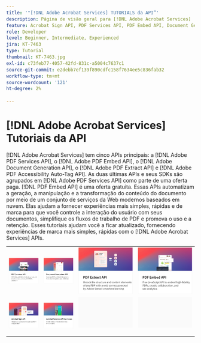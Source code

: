 ```yaml
---
title: '"[!DNL Adobe Acrobat Services] TUTORIALS da API”'
description: Página de visão geral para [!DNL Adobe Acrobat Services]
feature: Acrobat Sign API, PDF Services API, PDF Embed API, Document Generation API
role: Developer
level: Beginner, Intermediate, Experienced
jira: KT-7463
type: Tutorial
thumbnail: KT-7463.jpg
exl-id: c73feb77-4057-42fd-831c-a5004c7637c1
source-git-commit: e2debb7ef139f890cdfc158f7634ee5c836fab32
workflow-type: tm+mt
source-wordcount: '121'
ht-degree: 2%

---
```


# [!DNL Adobe Acrobat Services] Tutoriais da API

[!DNL Adobe Acrobat Services] tem cinco APIs principais: a [!DNL Adobe PDF Services API], o [!DNL Adobe PDF Embed API], o [!DNL Adobe Document Generation API], o [!DNL Adobe PDF Extract API] e [!DNL Adobe PDF Accessibility Auto-Tag API]. As duas últimas APIs e seus SDKs são agrupados em [!DNL Adobe PDF Services API] como parte de uma oferta paga. [!DNL PDF Embed API] é uma oferta gratuita. Essas APIs automatizam a geração, a manipulação e a transformação do conteúdo do documento por meio de um conjunto de serviços da Web modernos baseados em nuvem. Elas ajudam a fornecer experiências mais simples, rápidas e de marca para que você controle a interação do usuário com seus documentos, simplifique os fluxos de trabalho de PDF e promova o uso e a retenção. Esses tutoriais ajudam você a ficar atualizado, fornecendo experiências de marca mais simples, rápidas com o [!DNL Adobe Acrobat Services] APIs.

<table style="table-layout:fixed">
<tr>
 <td>
   <a href="pdfservices/overview-pdfservices.md">
      <img alt="API de serviços PDF" src="assets/pdfservicescard.png" />
   </a>
  </td>
  <td>
   <a href="docgen/overview-docgen.md">
      <img alt="API de geração de documento" src="assets/docgencard.png" />
   </a>
  </td>
  <td>
   <a href="pdfextract/overview-extract.md">
      <img alt="API do PDF Extract" src="assets/pdfextractcard.png" />
   </a>
  </td>
  <td>
   <a href="pdfembed/overview-embed.md">
      <img alt="Introdução à API do Adobe PDF Tools e ao Java" src="assets/pdfembedcard.png" />
   </a>
  </td>
</tr>
<tr>
  <td>
   <a href="acrobatsign/overview-sign.md">
      <img alt="API do Acrobat Sign" src="assets/acrobatsigncard.png" />
   </a>
  </td>
 <td>
   <a href="usecases/overview-usecases.md">
      <img alt="[!DNL Adobe Acrobat Services] Casos de uso de API" src="assets/usecasescard.png" />
   </a>
  </td>
  <td>
    <img alt="Espaçador" src="assets/GrayBanner_Placeholder.png" />
    <div>
    <br>
  </td>
  <td>
    <img alt="Espaçador" src="assets/GrayBanner_Placeholder.png" />
    <div>
    <br>
  </td>
</tr>
</table>
